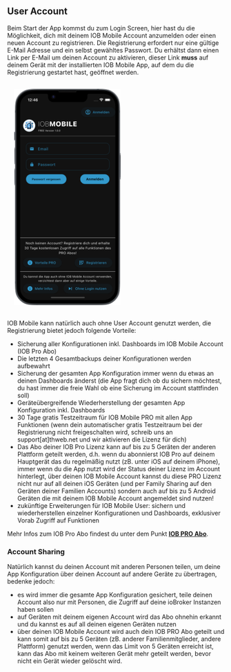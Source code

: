 ## User Account

Beim Start der App kommst du zum Login Screen, hier hast du die Möglichkeit, dich mit deinem IOB Mobile Account anzumelden oder einen neuen Account zu registrieren. Die Registrierung erfordert nur eine gültige E-Mail Adresse und ein selbst gewähltes Passwort. Du erhältst dann einen Link per E-Mail um deinen Account zu aktivieren, dieser Link **muss** auf deinem Gerät mit der installierten IOB Mobile App, auf dem du die Registrierung gestartet hast, geöffnet werden.

<img style="margin: 16px 32px 16px 16px" src="https://github.com/peter9teufel/iobmobile-issues/blob/main/screenshots/framed/01-start_framed.png?raw=true" width="247" height="500">

IOB Mobile kann natürlich auch ohne User Account genutzt werden, die Registrierung bietet jedoch folgende Vorteile:
* Sicherung aller Konfigurationen inkl. Dashboards im IOB Mobile Account (IOB Pro Abo)
* Die letzten 4 Gesamtbackups deiner Konfigurationen werden aufbewahrt
* Sicherung der gesamten App Konfiguration immer wenn du etwas an deinen Dashboards änderst (die App fragt dich ob du sichern möchtest, du hast immer die freie Wahl ob eine Sicherung im Account stattfinden soll)
* Geräteübergreifende Wiederherstellung der gesamten App Konfiguration inkl. Dashboards
* 30 Tage gratis Testzeitraum für IOB Mobile PRO mit allen App Funktionen (wenn dein automatischer gratis Testzeitraum bei der Registrierung nicht freigeschalten wird, schreib uns an support[at]thweb.net und wir aktivieren die Lizenz für dich)
* Das Abo deiner IOB Pro Lizenz kann auf bis zu 5 Geräten der anderen Plattform geteilt werden, d.h. wenn du abonnierst IOB Pro auf deinem Hauptgerät das du regelmäßig nutzt (zB. unter iOS auf deinem iPhone), immer wenn du die App nutzt wird der Status deiner Lizenz im Account hinterlegt, über deinen IOB Mobile Account kannst du diese PRO Lizenz nicht nur auf all deinen iOS Geräten (und per Family Sharing auf den Geräten deiner Familien Accounts) sondern auch auf bis zu 5 Android Geräten die mit deinem IOB Mobile Account angemeldet sind nutzen!
* zukünftige Erweiterungen für IOB Mobile User: sichern und wiederherstellen einzelner Konfigurationen und Dashboards, exklusiver Vorab Zugriff auf Funktionen 

Mehr Infos zum IOB Pro Abo findest du unter dem Punkt <a href="./iob-pro.md">**IOB PRO Abo**</a>.

### Account Sharing
Natürlich kannst du deinen Account mit anderen Personen teilen, um deine App Konfiguration über deinen Account auf andere Geräte zu übertragen, bedenke jedoch:
* es wird immer die gesamte App Konfiguration gesichert, teile deinen Account also nur mit Personen, die Zugriff auf deine ioBroker Instanzen haben sollen
* auf Geräten mit deinem eigenen Account wird das Abo ohnehin erkannt und du kannst es auf all deinen eigenen Geräten nutzen
* über deinen IOB Mobile Account wird auch dein IOB PRO Abo geteilt und kann somit auf bis zu 5 Geräten (zB. anderer Familienmitglieder, andere Plattform) genutzt werden, wenn das Limit von 5 Geräten erreicht ist, kann das Abo mit keinem weiteren Gerät mehr geteilt werden, bevor nicht ein Gerät wieder gelöscht wird.


